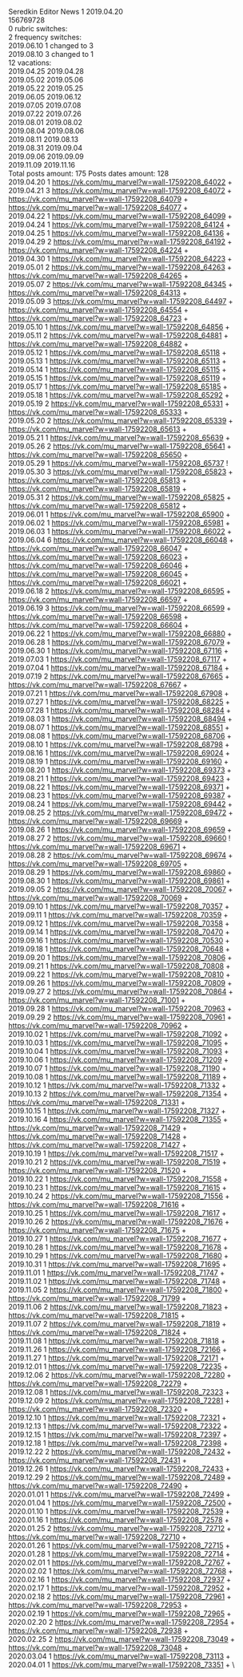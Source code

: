 Seredkin	Editor News 1 2019.04.20\
156769728\
0 rubric switches:\
2 frequency switches:\
2019.06.10 1 changed to 3 \
2019.08.10 3 changed to 1 \
12 vacations:\
2019.04.25 2019.04.28 \
2019.05.02 2019.05.06 \
2019.05.22 2019.05.25 \
2019.06.05 2019.06.12 \
2019.07.05 2019.07.08 \
2019.07.22 2019.07.26 \
2019.08.01 2019.08.02 \
2019.08.04 2019.08.06 \
2019.08.11 2019.08.13 \
2019.08.31 2019.09.04 \
2019.09.06 2019.09.09 \
2019.11.09 2019.11.16 \
Total posts amount: 175	Posts dates amount: 128\
2019.04.20 1 https://vk.com/mu_marvel?w=wall-17592208_64022 + \
2019.04.21 3 https://vk.com/mu_marvel?w=wall-17592208_64072 + https://vk.com/mu_marvel?w=wall-17592208_64079 + https://vk.com/mu_marvel?w=wall-17592208_64077 + \
2019.04.22 1 https://vk.com/mu_marvel?w=wall-17592208_64099 + \
2019.04.24 1 https://vk.com/mu_marvel?w=wall-17592208_64124 + \
2019.04.25 1 https://vk.com/mu_marvel?w=wall-17592208_64136 + \
2019.04.29 2 https://vk.com/mu_marvel?w=wall-17592208_64192 + https://vk.com/mu_marvel?w=wall-17592208_64224 + \
2019.04.30 1 https://vk.com/mu_marvel?w=wall-17592208_64223 + \
2019.05.01 2 https://vk.com/mu_marvel?w=wall-17592208_64263 + https://vk.com/mu_marvel?w=wall-17592208_64265 + \
2019.05.07 2 https://vk.com/mu_marvel?w=wall-17592208_64345 + https://vk.com/mu_marvel?w=wall-17592208_64313 + \
2019.05.09 3 https://vk.com/mu_marvel?w=wall-17592208_64497 + https://vk.com/mu_marvel?w=wall-17592208_64554 + https://vk.com/mu_marvel?w=wall-17592208_64723 + \
2019.05.10 1 https://vk.com/mu_marvel?w=wall-17592208_64856 + \
2019.05.11 2 https://vk.com/mu_marvel?w=wall-17592208_64881 + https://vk.com/mu_marvel?w=wall-17592208_64882 + \
2019.05.12 1 https://vk.com/mu_marvel?w=wall-17592208_65118 + \
2019.05.13 1 https://vk.com/mu_marvel?w=wall-17592208_65113 + \
2019.05.14 1 https://vk.com/mu_marvel?w=wall-17592208_65115 + \
2019.05.15 1 https://vk.com/mu_marvel?w=wall-17592208_65119 + \
2019.05.17 1 https://vk.com/mu_marvel?w=wall-17592208_65185 + \
2019.05.18 1 https://vk.com/mu_marvel?w=wall-17592208_65292 + \
2019.05.19 2 https://vk.com/mu_marvel?w=wall-17592208_65331 + https://vk.com/mu_marvel?w=wall-17592208_65333 + \
2019.05.20 2 https://vk.com/mu_marvel?w=wall-17592208_65339 + https://vk.com/mu_marvel?w=wall-17592208_65613 + \
2019.05.21 1 https://vk.com/mu_marvel?w=wall-17592208_65639 + \
2019.05.26 2 https://vk.com/mu_marvel?w=wall-17592208_65641 + https://vk.com/mu_marvel?w=wall-17592208_65650 + \
2019.05.29 1 https://vk.com/mu_marvel?w=wall-17592208_65737 ! \
2019.05.30 3 https://vk.com/mu_marvel?w=wall-17592208_65823 + https://vk.com/mu_marvel?w=wall-17592208_65813 + https://vk.com/mu_marvel?w=wall-17592208_65819 + \
2019.05.31 2 https://vk.com/mu_marvel?w=wall-17592208_65825 + https://vk.com/mu_marvel?w=wall-17592208_65812 + \
2019.06.01 1 https://vk.com/mu_marvel?w=wall-17592208_65900 + \
2019.06.02 1 https://vk.com/mu_marvel?w=wall-17592208_65981 + \
2019.06.03 1 https://vk.com/mu_marvel?w=wall-17592208_66022 + \
2019.06.04 6 https://vk.com/mu_marvel?w=wall-17592208_66048 + https://vk.com/mu_marvel?w=wall-17592208_66047 + https://vk.com/mu_marvel?w=wall-17592208_66023 + https://vk.com/mu_marvel?w=wall-17592208_66046 + https://vk.com/mu_marvel?w=wall-17592208_66045 + https://vk.com/mu_marvel?w=wall-17592208_66021 + \
2019.06.18 2 https://vk.com/mu_marvel?w=wall-17592208_66595 + https://vk.com/mu_marvel?w=wall-17592208_66597 + \
2019.06.19 3 https://vk.com/mu_marvel?w=wall-17592208_66599 + https://vk.com/mu_marvel?w=wall-17592208_66598 + https://vk.com/mu_marvel?w=wall-17592208_66604 + \
2019.06.22 1 https://vk.com/mu_marvel?w=wall-17592208_66880 + \
2019.06.28 1 https://vk.com/mu_marvel?w=wall-17592208_67079 + \
2019.06.30 1 https://vk.com/mu_marvel?w=wall-17592208_67116 + \
2019.07.03 1 https://vk.com/mu_marvel?w=wall-17592208_67117 + \
2019.07.04 1 https://vk.com/mu_marvel?w=wall-17592208_67184 + \
2019.07.19 2 https://vk.com/mu_marvel?w=wall-17592208_67665 + https://vk.com/mu_marvel?w=wall-17592208_67667 + \
2019.07.21 1 https://vk.com/mu_marvel?w=wall-17592208_67908 + \
2019.07.27 1 https://vk.com/mu_marvel?w=wall-17592208_68225 + \
2019.07.28 1 https://vk.com/mu_marvel?w=wall-17592208_68284 + \
2019.08.03 1 https://vk.com/mu_marvel?w=wall-17592208_68494 + \
2019.08.07 1 https://vk.com/mu_marvel?w=wall-17592208_68551 + \
2019.08.08 1 https://vk.com/mu_marvel?w=wall-17592208_68706 + \
2019.08.10 1 https://vk.com/mu_marvel?w=wall-17592208_68798 + \
2019.08.16 1 https://vk.com/mu_marvel?w=wall-17592208_69024 + \
2019.08.19 1 https://vk.com/mu_marvel?w=wall-17592208_69160 + \
2019.08.20 1 https://vk.com/mu_marvel?w=wall-17592208_69373 + \
2019.08.21 1 https://vk.com/mu_marvel?w=wall-17592208_69423 + \
2019.08.22 1 https://vk.com/mu_marvel?w=wall-17592208_69371 + \
2019.08.23 1 https://vk.com/mu_marvel?w=wall-17592208_69387 + \
2019.08.24 1 https://vk.com/mu_marvel?w=wall-17592208_69442 + \
2019.08.25 2 https://vk.com/mu_marvel?w=wall-17592208_69472 + https://vk.com/mu_marvel?w=wall-17592208_69669 + \
2019.08.26 1 https://vk.com/mu_marvel?w=wall-17592208_69659 + \
2019.08.27 2 https://vk.com/mu_marvel?w=wall-17592208_69660 ! https://vk.com/mu_marvel?w=wall-17592208_69671 + \
2019.08.28 2 https://vk.com/mu_marvel?w=wall-17592208_69674 + https://vk.com/mu_marvel?w=wall-17592208_69705 + \
2019.08.29 1 https://vk.com/mu_marvel?w=wall-17592208_69860 + \
2019.08.30 1 https://vk.com/mu_marvel?w=wall-17592208_69861 + \
2019.09.05 2 https://vk.com/mu_marvel?w=wall-17592208_70067 + https://vk.com/mu_marvel?w=wall-17592208_70069 + \
2019.09.10 1 https://vk.com/mu_marvel?w=wall-17592208_70357 + \
2019.09.11 1 https://vk.com/mu_marvel?w=wall-17592208_70359 + \
2019.09.12 1 https://vk.com/mu_marvel?w=wall-17592208_70358 + \
2019.09.14 1 https://vk.com/mu_marvel?w=wall-17592208_70470 + \
2019.09.16 1 https://vk.com/mu_marvel?w=wall-17592208_70530 + \
2019.09.18 1 https://vk.com/mu_marvel?w=wall-17592208_70648 + \
2019.09.20 1 https://vk.com/mu_marvel?w=wall-17592208_70806 + \
2019.09.21 1 https://vk.com/mu_marvel?w=wall-17592208_70808 + \
2019.09.22 1 https://vk.com/mu_marvel?w=wall-17592208_70810 + \
2019.09.26 1 https://vk.com/mu_marvel?w=wall-17592208_70809 + \
2019.09.27 2 https://vk.com/mu_marvel?w=wall-17592208_70864 + https://vk.com/mu_marvel?w=wall-17592208_71001 + \
2019.09.28 1 https://vk.com/mu_marvel?w=wall-17592208_70963 + \
2019.09.29 2 https://vk.com/mu_marvel?w=wall-17592208_70961 + https://vk.com/mu_marvel?w=wall-17592208_70962 + \
2019.10.02 1 https://vk.com/mu_marvel?w=wall-17592208_71092 + \
2019.10.03 1 https://vk.com/mu_marvel?w=wall-17592208_71095 + \
2019.10.04 1 https://vk.com/mu_marvel?w=wall-17592208_71093 + \
2019.10.06 1 https://vk.com/mu_marvel?w=wall-17592208_71209 + \
2019.10.07 1 https://vk.com/mu_marvel?w=wall-17592208_71190 + \
2019.10.08 1 https://vk.com/mu_marvel?w=wall-17592208_71189 + \
2019.10.12 1 https://vk.com/mu_marvel?w=wall-17592208_71332 + \
2019.10.13 2 https://vk.com/mu_marvel?w=wall-17592208_71354 + https://vk.com/mu_marvel?w=wall-17592208_71331 + \
2019.10.15 1 https://vk.com/mu_marvel?w=wall-17592208_71327 + \
2019.10.16 4 https://vk.com/mu_marvel?w=wall-17592208_71355 + https://vk.com/mu_marvel?w=wall-17592208_71429 + https://vk.com/mu_marvel?w=wall-17592208_71428 + https://vk.com/mu_marvel?w=wall-17592208_71427 + \
2019.10.19 1 https://vk.com/mu_marvel?w=wall-17592208_71517 + \
2019.10.21 2 https://vk.com/mu_marvel?w=wall-17592208_71519 + https://vk.com/mu_marvel?w=wall-17592208_71520 + \
2019.10.22 1 https://vk.com/mu_marvel?w=wall-17592208_71558 + \
2019.10.23 1 https://vk.com/mu_marvel?w=wall-17592208_71615 + \
2019.10.24 2 https://vk.com/mu_marvel?w=wall-17592208_71556 + https://vk.com/mu_marvel?w=wall-17592208_71616 + \
2019.10.25 1 https://vk.com/mu_marvel?w=wall-17592208_71617 + \
2019.10.26 2 https://vk.com/mu_marvel?w=wall-17592208_71676 + https://vk.com/mu_marvel?w=wall-17592208_71675 + \
2019.10.27 1 https://vk.com/mu_marvel?w=wall-17592208_71677 + \
2019.10.28 1 https://vk.com/mu_marvel?w=wall-17592208_71678 + \
2019.10.29 1 https://vk.com/mu_marvel?w=wall-17592208_71680 + \
2019.10.31 1 https://vk.com/mu_marvel?w=wall-17592208_71695 + \
2019.11.01 1 https://vk.com/mu_marvel?w=wall-17592208_71747 + \
2019.11.02 1 https://vk.com/mu_marvel?w=wall-17592208_71748 + \
2019.11.05 2 https://vk.com/mu_marvel?w=wall-17592208_71800 + https://vk.com/mu_marvel?w=wall-17592208_71799 + \
2019.11.06 2 https://vk.com/mu_marvel?w=wall-17592208_71823 + https://vk.com/mu_marvel?w=wall-17592208_71815 + \
2019.11.07 2 https://vk.com/mu_marvel?w=wall-17592208_71819 + https://vk.com/mu_marvel?w=wall-17592208_71824 + \
2019.11.08 1 https://vk.com/mu_marvel?w=wall-17592208_71818 + \
2019.11.26 1 https://vk.com/mu_marvel?w=wall-17592208_72166 + \
2019.11.27 1 https://vk.com/mu_marvel?w=wall-17592208_72171 + \
2019.12.01 1 https://vk.com/mu_marvel?w=wall-17592208_72235 + \
2019.12.06 2 https://vk.com/mu_marvel?w=wall-17592208_72280 + https://vk.com/mu_marvel?w=wall-17592208_72279 + \
2019.12.08 1 https://vk.com/mu_marvel?w=wall-17592208_72323 + \
2019.12.09 2 https://vk.com/mu_marvel?w=wall-17592208_72281 + https://vk.com/mu_marvel?w=wall-17592208_72320 + \
2019.12.10 1 https://vk.com/mu_marvel?w=wall-17592208_72321 + \
2019.12.13 1 https://vk.com/mu_marvel?w=wall-17592208_72322 + \
2019.12.15 1 https://vk.com/mu_marvel?w=wall-17592208_72397 + \
2019.12.18 1 https://vk.com/mu_marvel?w=wall-17592208_72398 + \
2019.12.22 2 https://vk.com/mu_marvel?w=wall-17592208_72432 + https://vk.com/mu_marvel?w=wall-17592208_72431 + \
2019.12.26 1 https://vk.com/mu_marvel?w=wall-17592208_72433 + \
2019.12.29 2 https://vk.com/mu_marvel?w=wall-17592208_72489 + https://vk.com/mu_marvel?w=wall-17592208_72490 + \
2020.01.01 1 https://vk.com/mu_marvel?w=wall-17592208_72499 + \
2020.01.04 1 https://vk.com/mu_marvel?w=wall-17592208_72500 + \
2020.01.10 1 https://vk.com/mu_marvel?w=wall-17592208_72539 + \
2020.01.16 1 https://vk.com/mu_marvel?w=wall-17592208_72578 + \
2020.01.25 2 https://vk.com/mu_marvel?w=wall-17592208_72712 + https://vk.com/mu_marvel?w=wall-17592208_72710 + \
2020.01.26 1 https://vk.com/mu_marvel?w=wall-17592208_72715 + \
2020.01.28 1 https://vk.com/mu_marvel?w=wall-17592208_72714 + \
2020.02.01 1 https://vk.com/mu_marvel?w=wall-17592208_72767 + \
2020.02.02 1 https://vk.com/mu_marvel?w=wall-17592208_72768 + \
2020.02.16 1 https://vk.com/mu_marvel?w=wall-17592208_72937 + \
2020.02.17 1 https://vk.com/mu_marvel?w=wall-17592208_72952 + \
2020.02.18 2 https://vk.com/mu_marvel?w=wall-17592208_72961 + https://vk.com/mu_marvel?w=wall-17592208_72953 + \
2020.02.19 1 https://vk.com/mu_marvel?w=wall-17592208_72965 + \
2020.02.20 2 https://vk.com/mu_marvel?w=wall-17592208_72954 + https://vk.com/mu_marvel?w=wall-17592208_72938 + \
2020.02.25 2 https://vk.com/mu_marvel?w=wall-17592208_73049 + https://vk.com/mu_marvel?w=wall-17592208_73048 + \
2020.03.04 1 https://vk.com/mu_marvel?w=wall-17592208_73113 + \
2020.04.01 1 https://vk.com/mu_marvel?w=wall-17592208_73351 + \
